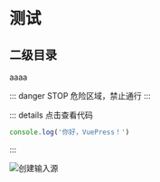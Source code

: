 # 测试

## 二级目录

aaaa



::: danger STOP
危险区域，禁止通行
:::

::: details 点击查看代码
```js
console.log('你好，VuePress！')
```
:::

![创建输入源](../img/create_source.png)